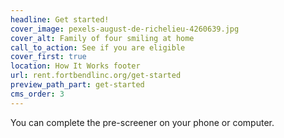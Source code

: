 ```yaml
---
headline: Get started!
cover_image: pexels-august-de-richelieu-4260639.jpg
cover_alt: Family of four smiling at home
call_to_action: See if you are eligible
cover_first: true
location: How It Works footer
url: rent.fortbendlinc.org/get-started
preview_path_part: get-started
cms_order: 3
---
```

You can complete the pre-screener on your phone or computer.